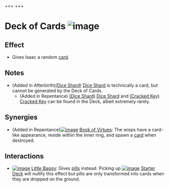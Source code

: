 +++
+++

 # Deck of Cards ![image](/image/Deck_of_Cards.png) 


Effect
--------


* Gives Isaac a random [card](/wiki/Tarot_card "Tarot card").


Notes
-------


* (Added in Afterbirth)[(Dice Shard)](/wiki/Dice_Shard "Dice Shard") [Dice Shard](/wiki/Dice_Shard "Dice Shard") is technically a card, but cannot be generated by the Deck of Cards.
	+ (Added in Repentance) [(Dice Shard)](/wiki/Dice_Shard "Dice Shard") [Dice Shard](/wiki/Dice_Shard "Dice Shard") and [(Cracked Key)](/wiki/Cracked_Key "Cracked Key") [Cracked Key](/wiki/Cracked_Key "Cracked Key") can be found in the Deck, albeit extremely rarely.


Synergies
-----------


* (Added in Repentance)[![image](/image/Book_of_Virtues.png)](/wiki/Book_of_Virtues "Book of Virtues") [Book of Virtues](/wiki/Book_of_Virtues "Book of Virtues"): The wisps have a card-like appearance, reside within the inner ring, and spawn a [card](/wiki/Card "Card") when destroyed.


Interactions
--------------


* [![image](/image/Little_Baggy.png)](/wiki/Little_Baggy "Little Baggy") [Little Baggy](/wiki/Little_Baggy "Little Baggy"): Gives [pills](/wiki/Pills "Pills") instead. Picking up [![image](/image/Starter_Deck.png)](/wiki/Starter_Deck "Starter Deck") [Starter Deck](/wiki/Starter_Deck "Starter Deck") will nullify this effect but pills are only transformed into cards when they are dropped on the ground.


